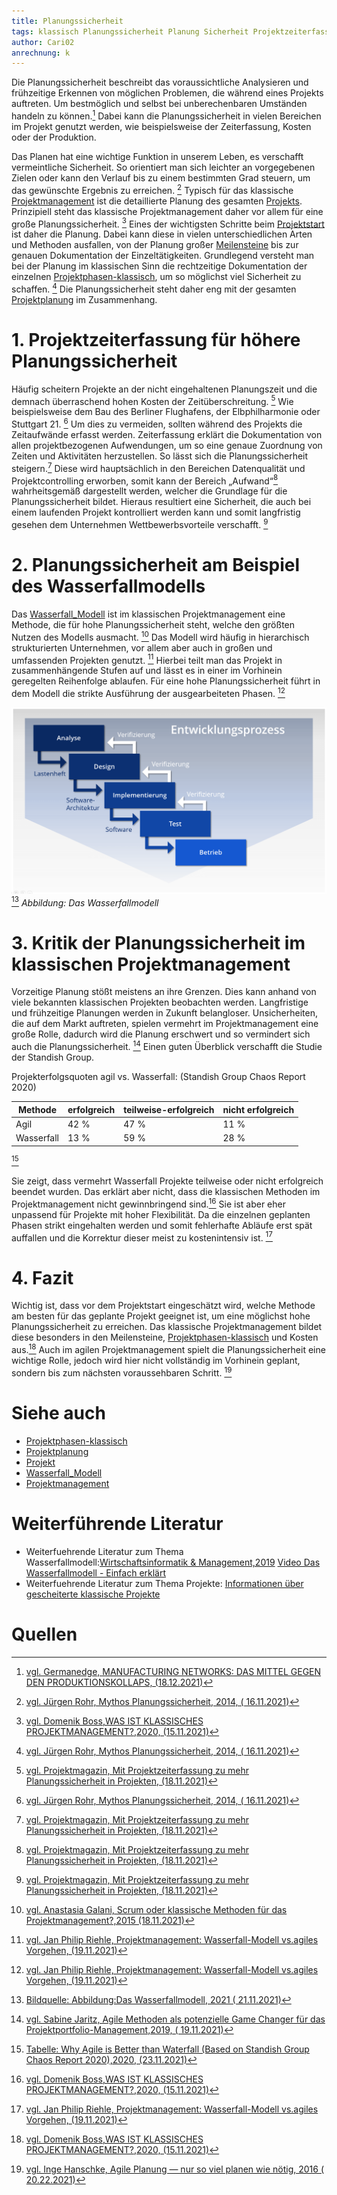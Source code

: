 ```yaml
---
title: Planungssicherheit
tags: klassisch Planungssicherheit Planung Sicherheit Projektzeiterfassung Wasserfallmodell
author: Cari02
anrechnung: k 
---
```


Die Planungssicherheit beschreibt das voraussichtliche Analysieren und frühzeitige Erkennen von möglichen Problemen, die während eines Projekts auftreten. 
Um bestmöglich und selbst bei unberechenbaren Umständen handeln zu können.[^1]
Dabei kann die Planungssicherheit in vielen Bereichen im Projekt genutzt werden, wie beispielsweise der Zeiterfassung, Kosten oder der Produktion.

Das Planen hat eine wichtige Funktion in unserem Leben, es verschafft vermeintliche Sicherheit.
So orientiert man sich leichter an vorgegebenen Zielen oder kann den Verlauf bis zu einem bestimmten Grad steuern, 
um das gewünschte Ergebnis zu erreichen. [^2] 
Typisch für das klassische [Projektmanagement](Projektmanagement.md) ist die detaillierte Planung des gesamten [Projekts](Projekt.md).
Prinzipiell steht das klassische Projektmanagement daher vor allem für eine große Planungssicherheit. [^3]
Eines der wichtigsten Schritte beim [Projektstart](Projektstart.md) ist daher die Planung. 
Dabei kann diese in vielen unterschiedlichen Arten und Methoden ausfallen, von der Planung großer [Meilensteine](Meilensteine.md) 
bis zur genauen Dokumentation der Einzeltätigkeiten. Grundlegend versteht man bei der Planung im klassischen Sinn die rechtzeitige 
Dokumentation der einzelnen [Projektphasen-klassisch](Projektphasen_klassisch.md), um so möglichst viel Sicherheit zu schaffen. [^2]
Die Planungssicherheit steht daher eng mit der gesamten [Projektplanung](Projektplanung.md) im Zusammenhang.


# 1.	Projektzeiterfassung für höhere Planungssicherheit

Häufig scheitern Projekte an der nicht eingehaltenen Planungszeit und die demnach überraschend hohen Kosten der Zeitüberschreitung. [^4]
Wie beispielsweise dem Bau des Berliner Flughafens, der Elbphilharmonie oder Stuttgart 21. [^2]
Um dies zu vermeiden, sollten während des Projekts die Zeitaufwände erfasst werden. 
Zeiterfassung erklärt die Dokumentation von allen projektbezogenen Aufwendungen, um so eine genaue Zuordnung von Zeiten und Aktivitäten herzustellen. 
So lässt sich die Planungssicherheit steigern.[^4]
Diese wird hauptsächlich in den Bereichen Datenqualität und Projektcontrolling erworben, 
somit kann der Bereich „Aufwand“[^4] wahrheitsgemäß dargestellt werden, welcher die Grundlage für die Planungssicherheit bildet.
Hieraus resultiert eine Sicherheit, die auch bei einem laufenden Projekt kontrolliert werden kann und somit langfristig gesehen 
dem Unternehmen Wettbewerbsvorteile verschafft. [^4]

# 2.  Planungssicherheit am Beispiel des Wasserfallmodells

Das [Wasserfall_Modell](Wasserfall_Modell.md) ist im klassischen Projektmanagement eine Methode, die für hohe Planungssicherheit steht, 
welche den größten Nutzen des Modells ausmacht. [^5]
Das Modell wird häufig in hierarchisch strukturierten Unternehmen, vor allem aber auch in großen und umfassenden Projekten genutzt. [^6]
Hierbei teilt man das Projekt in zusammenhängende Stufen auf und lässt es in einer im Vorhinein geregelten Reihenfolge ablaufen.
Für eine hohe Planungssicherheit führt in dem Modell die strikte Ausführung der ausgearbeiteten Phasen. [^6]

![Wasserfallmodell](Planungssicherheit/wasserfallmodell.png) [^9]
*Abbildung: Das Wasserfallmodell*

# 3.	Kritik der Planungssicherheit im klassischen Projektmanagement

Vorzeitige Planung stößt meistens an ihre Grenzen. Dies kann anhand von viele bekannten klassischen Projekten beobachten werden. 
Langfristige und frühzeitige Planungen werden in Zukunft belangloser. Unsicherheiten, die auf dem Markt auftreten, 
spielen vermehrt im Projektmanagement eine große Rolle, dadurch wird die Planung erschwert und so vermindert sich auch die Planungssicherheit. [^7]
Einen guten Überblick verschafft die Studie der Standish Group.

Projekterfolgsquoten agil vs. Wasserfall: (Standish Group Chaos Report 2020)

| Methode       | erfolgreich   |   teilweise-erfolgreich    |   nicht erfolgreich  |
| ------------- | ------------- |----------------------------|----------------------|
| Agil          |      42 %     |            47 %            |          11 %        |
| Wasserfall    |      13 %     |            59 %            |          28 %        |
 
[^10]

Sie zeigt, dass vermehrt Wasserfall Projekte teilweise oder nicht erfolgreich beendet wurden.
Das erklärt aber nicht, dass die klassischen Methoden im Projektmanagement nicht gewinnbringend sind.[^3]
Sie ist aber eher unpassend für Projekte mit hoher Flexibilität. Da die einzelnen geplanten Phasen strikt eingehalten werden und somit fehlerhafte 
Abläufe erst spät auffallen und die Korrektur dieser meist zu kostenintensiv ist.  [^6]

# 4. Fazit
Wichtig ist, dass vor dem Projektstart eingeschätzt wird, welche Methode am besten für das geplante Projekt geeignet ist, 
um eine möglichst hohe Planungssicherheit zu erreichen. Das klassische Projektmanagement bildet diese besonders in den Meilensteine, 
[Projektphasen-klassisch](Projektphasen_klassisch.md) und Kosten aus.[^3]
Auch im agilen Projektmanagement spielt die Planungssicherheit eine wichtige Rolle, jedoch wird hier nicht vollständig im Vorhinein geplant, 
sondern bis zum nächsten voraussehbaren Schritt. [^8]


# Siehe auch

* [Projektphasen-klassisch](Projektphasen_klassisch.md)
* [Projektplanung](Projektplanung.md)
* [Projekt](Projekt.md)
* [Wasserfall_Modell](Wasserfall_Modell.md)
* [Projektmanagement](Projektmanagement.md)

# Weiterführende Literatur

* Weiterfuehrende Literatur zum Thema Wasserfallmodell:[Wirtschaftsinformatik & Management,2019](https://link.springer.com/article/10.1365/s35764-019-00193-7)
                                                       [Video Das Wasserfallmodell - Einfach erklärt]( https://www.youtube.com/watch?v=YBwqVx2Prlk)
* Weiterfuehrende Literatur zum Thema Projekte: 
[Informationen über gescheiterte klassische Projekte]( http://projekt-manager.eu/gescheiterte-projekte.html)


# Quellen

[^1]: [vgl. Germanedge, MANUFACTURING NETWORKS: DAS MITTEL GEGEN DEN PRODUKTIONSKOLLAPS, (18.12.2021)]( https://www.germanedge.com/schlauer-raum-blog/manufacturing-networks/)
[^2]: [vgl. Jürgen Rohr, Mythos Planungssicherheit, 2014, ( 16.11.2021)](https://books.google.de/books?hl=de&lr=&id=8XOQAwAAQBAJ&oi=fnd&pg=PA5&dq=Planungssicherheit+in+Projekten&ots=yVQHLggrPE&sig=XH8vEIV_nv5SkuaSuKd2qLMjToM#v=onepage&q&f=false)
[^3]: [vgl. Domenik Boss,WAS IST KLASSISCHES PROJEKTMANAGEMENT?,2020, (15.11.2021)](https://www.agile-heroes.de/magazine/was-ist-klassisches-projektmanagement/)
[^4]: [vgl. Projektmagazin, Mit Projektzeiterfassung zu mehr Planungssicherheit in Projekten, (18.11.2021)](https://www.projektmagazin.de/artikel/mit-projektzeiterfassung-zu-mehr-planungssicherheit-projekten_77071)
[^5]: [vgl. Anastasia Galani, Scrum oder klassische Methoden für das Projektmanagement?,2015 (18.11.2021)](https://galaniprojects.de/2015/09/14/scrum-oder-klassische-methoden-fuer-das-projektmaangement/)
[^6]: [vgl. Jan Philip Riehle, Projektmanagement: Wasserfall-Modell vs.agiles Vorgehen, (19.11.2021)](https://www.pinuts.de/projektmanagement-wasserfall-modell-gegen-agiles-arbeiten)
[^7]: [vgl. Sabine Jaritz, Agile Methoden als potenzielle Game Changer für das Projektportfolio-Management,2019, ( 19.11.2021)](https://link.springer.com/chapter/10.1007/978-3-658-26260-0_6)
[^8]: [vgl. Inge Hanschke, Agile Planung — nur so viel planen wie nötig, 2016 ( 20.22.2021)](https://link.springer.com/article/10.1007/s35764-016-0063-1)
[^9]: [Bildquelle: Abbildung:Das Wasserfallmodell, 2021 ( 21.11.2021)](https://www.ionos.de/digitalguide/websites/web-entwicklung/wasserfallmodell/)
[^10]:[Tabelle: Why Agile is Better than Waterfall (Based on Standish Group Chaos Report 2020),2020, (23.11.2021)](https://vitalitychicago.com/blog/agile-projects-are-more-successful-traditional-projects/)
